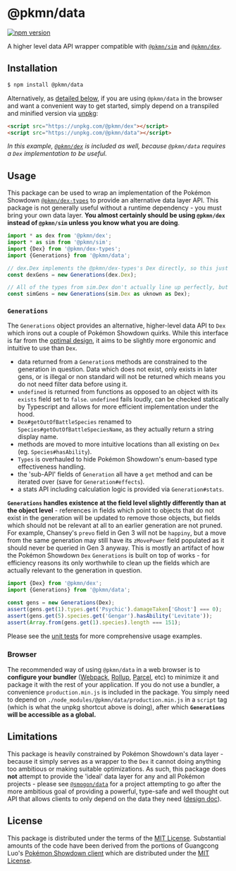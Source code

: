 # @pkmn/data

[![npm version](https://img.shields.io/npm/v/@pkmn/data.svg)](https://www.npmjs.com/package/@pkmn/data)&nbsp;

A higher level data API wrapper compatible with [`@pkmn/sim`][2] and [`@pkmn/dex`][11].

## Installation

```sh
$ npm install @pkmn/data
```

Alternatively, as [detailed below](#browser), if you are using `@pkmn/data` in the browser and want
a convenient way to get started, simply depend on a transpiled and minified version via [unpkg][5]:

```html
<script src="https://unpkg.com/@pkmn/dex"></script>
<script src="https://unpkg.com/@pkmn/data"></script>
```

*In this example, [`@pkmn/dex`][11] is included as well, because `@pkmn/data` requires a `Dex`
implementation to be useful.*

## Usage

This package can be used to wrap an implementation of the Pokémon Showdown [`@pkmn/dex-types`][12]
to provide an alternative data layer API. This package is not generally useful without a runtime
dependency - you must bring your own data layer. **You almost certainly should be using `@pkmn/dex`
instead of `@pkmn/sim` unless you know what you are doing**.

```ts
import * as dex from '@pkmn/dex';
import * as sim from '@pkmn/sim';
import {Dex} from '@pkmn/dex-types';
import {Generations} from '@pkmn/data';

// dex.Dex implements the @pkmn/dex-types's Dex directly, so this just works without complaints
const dexGens = new Generations(dex.Dex);

// All of the types from sim.Dex don't actually line up perfectly, but casting sidesteps that
const simGens = new Generations(sim.Dex as uknown as Dex);
```

### `Generations`

The `Generations` object provides an alternative, higher-level data API to `Dex` which irons out
a couple of Pokémon Showdown quirks. While this interface is far from the
[optimal design](#limitations), it aims to be slightly more ergonomic and intuitive to use than
`Dex`.

- data returned from a `Generation`s methods are constrained to the generation in question. Data
  which does not exist, only exists in later gens, or is illegal or non standard will not be
  returned which means you do not need filter data before using it.
- `undefined` is returned from functions as opposed to an object with its `exists` field set to
  `false`. `undefined` fails loudly, can be checked statically by Typescript and allows for more
  efficient implementation under the hood.
- `Dex#getOutOfBattleSpecies` renamed to  `Species#getOutOfBattleSpeciesName`, as they actually return a string display name.
- methods are moved to more intuitive locations than all existing on `Dex`
  (eg. `Species#hasAbility`).
- `Types` is overhauled to hide Pokémon Showdown's enum-based type effectiveness handling.
- the 'sub-API' fields of `Generation` all have a `get` method and can be iterated over (save for
  `Generation#effects`).
- a stats API including calculation logic is provided via `Generation#stats`.

**`Generations` handles existence at the field level slightly differently than at the object level**
\- references in fields which point to objects that do not exist in the generation will be updated
to remove those objects, but fields which should not be relevant at all to an earlier generation
are not pruned. For example, Chansey's `prevo` field in Gen 3 will not be `happiny`, but a move from
the same generation may still have its `zMovePower` field populated as it should never be queried in
Gen 3 anyway. This is mostly an artifact of how the Pokémon Showdown `Dex` `Generations` is built on
top of works - for efficiency reasons its only worthwhile to clean up the fields which are actually
relevant to the generation in question.

```ts
import {Dex} from '@pkmn/dex';
import {Generations} from '@pkmn/data';

const gens = new Generations(Dex);
assert(gens.get(1).types.get('Psychic').damageTaken['Ghost'] === 0);
assert(gens.get(5).species.get('Gengar').hasAbility('Levitate'));
assert(Array.from(gens.get(1).species).length === 151);
```

Please see the [unit tests][13] for more comprehensive usage examples.

### Browser

The recommended way of using `@pkmn/data` in a web browser is to **configure your bundler**
([Webpack][6], [Rollup][7], [Parcel][8], etc) to minimize it and package it with the rest of your
application. If you do not use a bundler, a convenience `production.min.js` is included in the
package. You simply need to depend on `./node_modules/@pkmn/data/production.min.js` in a `script`
tag (which is what the unpkg shortcut above is doing), after which **`Generations` will be
accessible as a global.**

## Limitations

This package is heavily constrained by Pokémon Showdown's data layer - because it simply serves as
a wrapper to the `Dex` it cannot doing anything too ambitious or making suitable optimizations.
As such, this package does **not** attempt to provide the 'ideal' data layer for any and all
Pokémon projects - please see [`@smogon/data`][4] for a project attempting to go after the more
ambitious goal of providing a powerful, type-safe and well thought out API that allows clients to
only depend on the data they need ([design doc][9]).

## License

This package is distributed under the terms of the [MIT License][1].
Substantial amounts of the code have been derived from the portions of Guangcong
Luo's [Pokémon Showdown client][3] which are distributed under the [MIT License][10].

  [1]: https://github.com/pkmn/ps/blob/master/data/LICENSE
  [2]: https://github.com/pkmn/ps/blob/master/sim
  [3]: https://github.com/smogon/pokemon-showdown-client
  [4]: https://github.com/smogon/data
  [5]: https://unpkg.com/
  [6]: https://webpack.js.org/
  [7]: https://rollupjs.org/
  [8]: https://parceljs.org/
  [9]: https://pkmn.cc/ps-core-design
  [10]: https://github.com/smogon/pokemon-showdown-client/blob/master/src/battle.ts#L6
  [11]: https://github.com/pkmn/ps/blob/master/dex
  [12]: https://github.com/pkmn/ps/blob/master/dex/types/index.d.ts
  [13]: https://github.com/pkmn/ps/blob/master/data/index.test.ts
